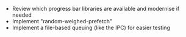 - Review which progress bar libraries are available and modernise if needed
- Implement "random-weighed-prefetch"
- Implement a file-based queuing (like the IPC) for easier testing
